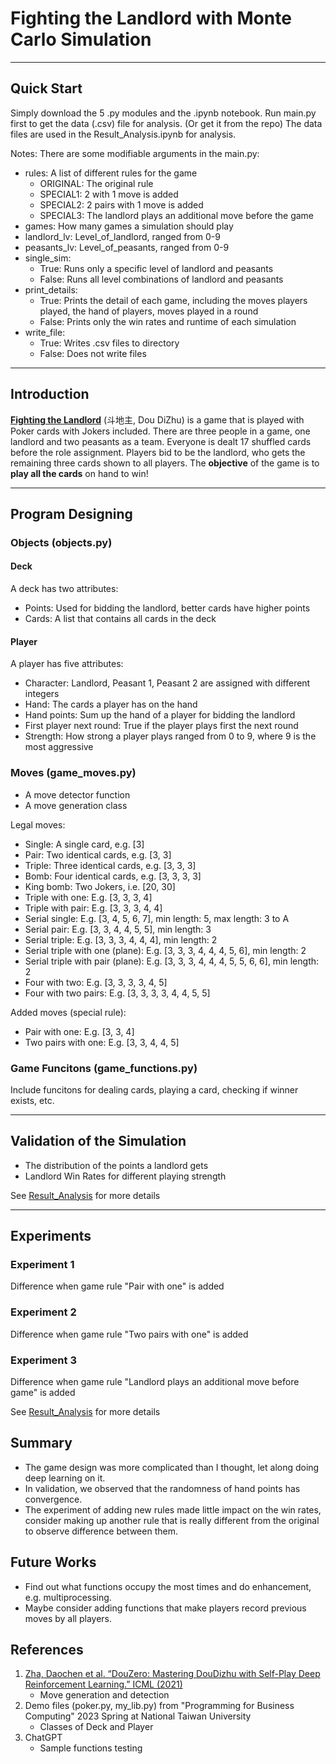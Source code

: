 # Fighting the Landlord with Monte Carlo Simulation
***
## Quick Start
Simply download the 5 .py modules and the .ipynb notebook.
Run main.py first to get the data (.csv) file for analysis.
(Or get it from the repo)
The data files are used in the Result_Analysis.ipynb for analysis.

Notes: There are some modifiable arguments in the main.py:
- rules: A list of different rules for the game
  - ORIGINAL: The original rule
  - SPECIAL1: 2 with 1 move is added
  - SPECIAL2: 2 pairs with 1 move is added
  - SPECIAL3: The landlord plays an additional move before the game
- games: How many games a simulation should play
- landlord_lv: Level_of_landlord, ranged from 0-9
- peasants_lv: Level_of_peasants, ranged from 0-9
- single_sim:
  - True: Runs only a specific level of landlord and peasants
  - False: Runs all level combinations of landlord and peasants
- print_details:
  - True: Prints the detail of each game, including the moves players played,
    the hand of players, moves played in a round
  - False: Prints only the win rates and runtime of each simulation
- write_file:
  - True: Writes .csv files to directory
  - False: Does not write files
***
## Introduction
[**Fighting the Landlord**](https://en.wikipedia.org/wiki/Dou_dizhu) (斗地主, Dou DiZhu) is a game that is played with Poker cards with Jokers included.
There are three people in a game, one landlord and two peasants as a team.
Everyone is dealt 17 shuffled cards before the role assignment.
Players bid to be the landlord, who gets the remaining three cards shown to all players.
The **objective** of the game is to **play all the cards** on hand to win!
***
## Program Designing
### Objects (objects.py)
#### Deck
A deck has two attributes:
- Points: Used for bidding the landlord, better cards have higher points
- Cards: A list that contains all cards in the deck
#### Player
A player has five attributes:
- Character: Landlord, Peasant 1, Peasant 2 are assigned with different integers
- Hand: The cards a player has on the hand
- Hand points: Sum up the hand of a player for bidding the landlord
- First player next round: True if the player plays first the next round
- Strength: How strong a player plays ranged from 0 to 9, where 9 is the most aggressive
### Moves (game_moves.py)
- A move detector function
- A move generation class

Legal moves:

- Single: A single card, e.g. [3]
- Pair: Two identical cards, e.g. [3, 3]
- Triple: Three identical cards, e.g. [3, 3, 3]
- Bomb: Four identical cards, e.g. [3, 3, 3, 3]
- King bomb: Two Jokers, i.e. [20, 30]
- Triple with one: E.g. [3, 3, 3, 4]
- Triple with pair: E.g. [3, 3, 3, 4, 4]
- Serial single: E.g. [3, 4, 5, 6, 7], min length: 5, max length: 3 to A
- Serial pair: E.g. [3, 3, 4, 4, 5, 5], min length: 3
- Serial triple: E.g. [3, 3, 3, 4, 4, 4], min length: 2
- Serial triple with one (plane): E.g. [3, 3, 3, 4, 4, 4, 5, 6], min length: 2
- Serial triple with pair (plane): E.g. [3, 3, 3, 4, 4, 4, 5, 5, 6, 6], min length: 2
- Four with two: E.g. [3, 3, 3, 3, 4, 5]
- Four with two pairs: E.g. [3, 3, 3, 3, 4, 4, 5, 5]

Added moves (special rule):
- Pair with one: E.g. [3, 3, 4]
- Two pairs with one: E.g. [3, 3, 4, 4, 5]
### Game Funcitons (game_functions.py)
Include funcitons for dealing cards, playing a card, checking if winner exists, etc.
***
## Validation of the Simulation
- The distribution of the points a landlord gets
- Landlord Win Rates for different playing strength

See [Result_Analysis](https://github.com/50206richie/DouDiZhu-with-Monte-Carlo-Simulation/blob/main/Result_Analysis.ipynb) for more details
***
## Experiments
### Experiment 1
Difference when game rule "Pair with one" is added
### Experiment 2
Difference when game rule "Two pairs with one" is added
### Experiment 3
Difference when game rule "Landlord plays an additional move before game" is added

See [Result_Analysis](https://github.com/50206richie/DouDiZhu-with-Monte-Carlo-Simulation/blob/main/Result_Analysis.ipynb) for more details
## Summary
- The game design was more complicated than I thought, let along doing deep learning on it.
- In validation, we observed that the randomness of hand points has convergence.
- The experiment of adding new rules made little impact on the win rates, 
consider making up another rule that is really different from the original to observe difference between them.
## Future Works
- Find out what functions occupy the most times and do enhancement, e.g. multiprocessing.
- Maybe consider adding functions that make players record previous moves by all players.
## References
1. [Zha, Daochen et al. “DouZero: Mastering DouDizhu with Self-Play Deep Reinforcement Learning.” ICML (2021)
](https://github.com/kwai/DouZero)
   - Move generation and detection
2. Demo files (poker.py, my_lib.py) from "Programming for Business Computing" 2023 Spring at National Taiwan University
   - Classes of Deck and Player
3. ChatGPT
   - Sample functions testing
